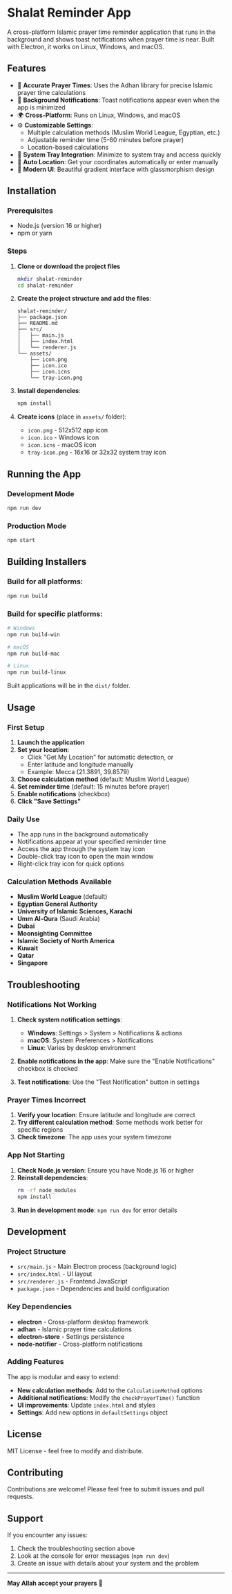 # Shalat Reminder App

A cross-platform Islamic prayer time reminder application that runs in the background and shows toast notifications when prayer time is near. Built with Electron, it works on Linux, Windows, and macOS.

## Features

- 🕌 **Accurate Prayer Times**: Uses the Adhan library for precise Islamic prayer time calculations
- 🔔 **Background Notifications**: Toast notifications appear even when the app is minimized
- 🌍 **Cross-Platform**: Runs on Linux, Windows, and macOS
- ⚙️ **Customizable Settings**: 
  - Multiple calculation methods (Muslim World League, Egyptian, etc.)
  - Adjustable reminder time (5-60 minutes before prayer)
  - Location-based calculations
- 🎯 **System Tray Integration**: Minimize to system tray and access quickly
- 📍 **Auto Location**: Get your coordinates automatically or enter manually
- 🎨 **Modern UI**: Beautiful gradient interface with glassmorphism design

## Installation

### Prerequisites
- Node.js (version 16 or higher)
- npm or yarn

### Steps

1. **Clone or download the project files**
   ```bash
   mkdir shalat-reminder
   cd shalat-reminder
   ```

2. **Create the project structure and add the files**:
   ```
   shalat-reminder/
   ├── package.json
   ├── README.md
   ├── src/
   │   ├── main.js
   │   ├── index.html
   │   └── renderer.js
   └── assets/
       ├── icon.png
       ├── icon.ico
       ├── icon.icns
       └── tray-icon.png
   ```

3. **Install dependencies**:
   ```bash
   npm install
   ```

4. **Create icons** (place in `assets/` folder):
   - `icon.png` - 512x512 app icon
   - `icon.ico` - Windows icon
   - `icon.icns` - macOS icon  
   - `tray-icon.png` - 16x16 or 32x32 system tray icon

## Running the App

### Development Mode
```bash
npm run dev
```

### Production Mode
```bash
npm start
```

## Building Installers

### Build for all platforms:
```bash
npm run build
```

### Build for specific platforms:
```bash
# Windows
npm run build-win

# macOS  
npm run build-mac

# Linux
npm run build-linux
```

Built applications will be in the `dist/` folder.

## Usage

### First Setup

1. **Launch the application**
2. **Set your location**:
   - Click "Get My Location" for automatic detection, or
   - Enter latitude and longitude manually
   - Example: Mecca (21.3891, 39.8579)
3. **Choose calculation method** (default: Muslim World League)
4. **Set reminder time** (default: 15 minutes before prayer)
5. **Enable notifications** (checkbox)
6. **Click "Save Settings"**

### Daily Use

- The app runs in the background automatically
- Notifications appear at your specified reminder time
- Access the app through the system tray icon
- Double-click tray icon to open the main window
- Right-click tray icon for quick options

### Calculation Methods Available

- **Muslim World League** (default)
- **Egyptian General Authority**
- **University of Islamic Sciences, Karachi**
- **Umm Al-Qura** (Saudi Arabia)
- **Dubai**
- **Moonsighting Committee**
- **Islamic Society of North America**
- **Kuwait**
- **Qatar**
- **Singapore**

## Troubleshooting

### Notifications Not Working

1. **Check system notification settings**:
   - **Windows**: Settings > System > Notifications & actions
   - **macOS**: System Preferences > Notifications
   - **Linux**: Varies by desktop environment

2. **Enable notifications in the app**: Make sure the "Enable Notifications" checkbox is checked

3. **Test notifications**: Use the "Test Notification" button in settings

### Prayer Times Incorrect

1. **Verify your location**: Ensure latitude and longitude are correct
2. **Try different calculation method**: Some methods work better for specific regions
3. **Check timezone**: The app uses your system timezone

### App Not Starting

1. **Check Node.js version**: Ensure you have Node.js 16 or higher
2. **Reinstall dependencies**: 
   ```bash
   rm -rf node_modules
   npm install
   ```
3. **Run in development mode**: `npm run dev` for error details

## Development

### Project Structure

- `src/main.js` - Main Electron process (background logic)
- `src/index.html` - UI layout
- `src/renderer.js` - Frontend JavaScript
- `package.json` - Dependencies and build configuration

### Key Dependencies

- **electron** - Cross-platform desktop framework
- **adhan** - Islamic prayer time calculations
- **electron-store** - Settings persistence
- **node-notifier** - Cross-platform notifications

### Adding Features

The app is modular and easy to extend:

- **New calculation methods**: Add to the `CalculationMethod` options
- **Additional notifications**: Modify the `checkPrayerTime()` function
- **UI improvements**: Update `index.html` and styles
- **Settings**: Add new options in `defaultSettings` object

## License

MIT License - feel free to modify and distribute.

## Contributing

Contributions are welcome! Please feel free to submit issues and pull requests.

## Support

If you encounter any issues:

1. Check the troubleshooting section above
2. Look at the console for error messages (`npm run dev`)
3. Create an issue with details about your system and the problem

---

**May Allah accept your prayers** 🤲